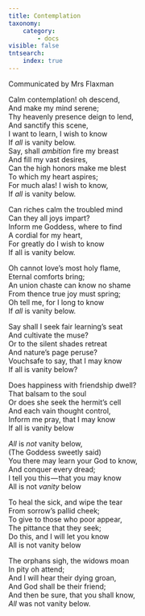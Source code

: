 ```yaml
---
title: Contemplation
taxonomy:
    category:
        - docs
visible: false
tntsearch:
    index: true
---
```


<div class="author">Communicated by Mrs Flaxman</div>

Calm contemplation! oh descend,  
And make my mind serene;  
Thy heavenly presence deign to lend,  
And sanctify this scene,  
I want to learn, I wish to know  
If *all* is vanity below.  
Say, shall *ambition* fire my breast  
And fill my vast desires,  
Can the high honors make me blest  
To which my heart aspires;  
For much alas! I wish to know,  
If *all* is vanity below.  

Can riches calm the troubled mind  
Can they all joys impart?  
Inform me Goddess, where to find  
A cordial for my heart,  
For greatly do I wish to know  
If all is vanity below.

Oh cannot love’s most holy flame,  
Eternal comforts bring;  
An union chaste can know no shame  
From thence true joy must spring;  
Oh tell me, for I long to know  
If *all* is vanity below.

Say shall I seek fair learning’s seat  
And cultivate the muse?  
Or to the silent shades retreat  
And nature’s page peruse?  
Vouchsafe to say, that I may know  
If all is vanity below?  

Does happiness with friendship dwell?  
That balsam to the soul  
Or does she seek the hermit’s cell  
And each vain thought control,  
Inform me pray, that I may know  
If all is vanity below  

*All* is *not* vanity below,  
(The Goddess sweetly said)  
You there may learn your God to know,  
And conquer every dread;  
I tell you this — that you may know  
All is not *vanity* below

To heal the sick, and wipe the tear  
From sorrow’s pallid cheek;  
To give to those who poor appear,  
The pittance that they seek;  
Do this, and I will let you know  
All is not vanity below

The orphans sigh, the widows moan  
In pity oh attend;  
And I will hear their dying groan,  
And God shall be their friend;  
And then be sure, that you shall know,  
*All* was not vanity below.